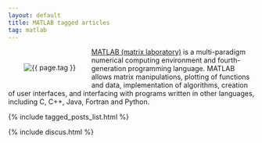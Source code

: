 ```yaml
---
layout: default
title: MATLAB tagged articles
tag: matlab
---
```


<div style="float: left; margin: 2.0rem;">
	<img src="/public/images/{{ page.tag }}.png" style="max-width: 10rem;" alt="{{ page.tag }}" />
</div>

[MATLAB (matrix laboratory)](https://mathworks.com) is a multi-paradigm numerical computing environment and fourth-generation programming language. MATLAB allows matrix manipulations, plotting of functions and data, implementation of algorithms, creation of user interfaces, and interfacing with programs written in other languages, including C, C++, Java, Fortran and Python.

{% include tagged_posts_list.html %}

{% include discus.html %}
